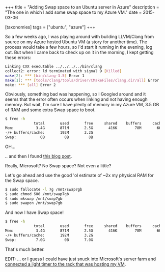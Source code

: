 +++
title = "Adding Swap space to an Ubuntu server in Azure"
description = "The one in which I add some swap space to my Azure VM."
date = 2015-03-06

[taxonomies]
tags = ["ubuntu", "azure"]
+++

So a few weeks ago, I was playing around with building LLVM/Clang from source
on my Azure hosted Ubuntu VM (a story for another time). The process would take
a few hours, so I'd start it running in the evening, log out. But when I came
back to check up on it in the morning, I kept getting these errors:

```sh
Linking CXX executable ../../../../bin/clang
collect2: error: ld terminated with signal 9 [Killed]
make[2]: *** [bin/clang-3.5] Error 1
make[1]: *** [tools/clang/tools/driver/CMakeFiles/clang.dir/all] Error 2
make: *** [all] Error 2
```

Obviously, something bad was happening, so I Googled around and it seems that
the error often occurs when linking and not having enough memory. But wait, I'm
sure I have plenty of memory in my Azure VM, 3.5 GB of RAM and some extra Swap
space to boot.

```sh
$ free -h
             total       used       free     shared    buffers     cached
Mem:          3.4G       871M       2.5G       416K        78M       600M
-/+ buffers/cache:       192M       3.2G
Swap:           0B         0B         0B
```

OH...

.. and then I found [this blog
post](http://blogs.msdn.com/b/piyushranjan/archive/2013/05/31/swap-space-in-linux-vm-s-on-windows-azure-part-1.aspx). 

Really, Microsoft? No Swap space? Not even a little?

Let's go ahead and use the good 'ol estimate of ~2x my physical RAM for the
Swap space.

```sh
$ sudo fallocate -l 7g /mnt/swap7gb
$ sudo chmod 600 /mnt/swap7gb
$ sudo mkswap /mnt/swap7gb
$ sudo swapon /mnt/swap7gb
```

And now I have Swap space!

```sh
$ free -h
             total       used       free     shared    buffers     cached
Mem:          3.4G       871M       2.5G       416K        78M       600M
-/+ buffers/cache:       192M       3.2G
Swap:         7.0G         0B       7.0G
```

That's much better.

EDIT: ... or I guess I could have just snuck into Microsoft's server farm and
[connected a light timer to the rack that was hosting my
VM](http://www.xkcd.com/1495/).